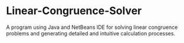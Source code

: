 # Linear-Congruence-Solver
A program using Java and NetBeans IDE for solving linear congruence problems and generating detailed and intuitive calculation processes.
